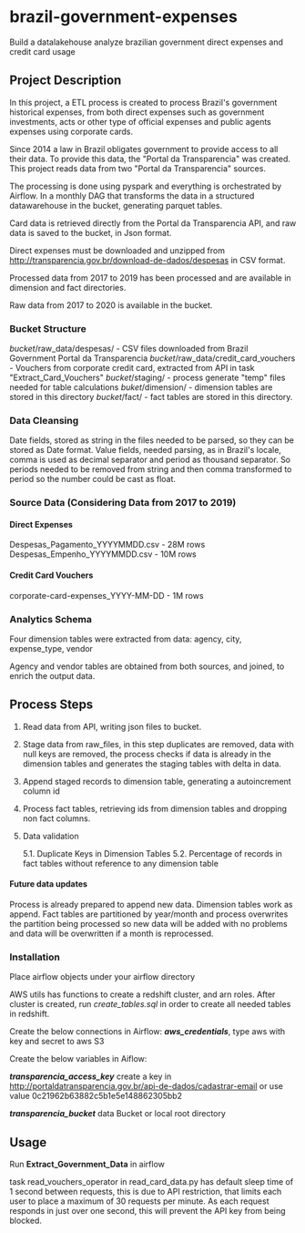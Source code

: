 # brazil-government-expenses
Build a datalakehouse analyze brazilian government direct expenses and credit card usage

## Project Description

In this project, a ETL process is created to process Brazil's government historical expenses, from both direct expenses
such as government investments, acts or other type of official expenses and public agents expenses using corporate cards.

Since 2014 a law in Brazil obligates government to provide access to all their data. To provide this data, the "Portal da Transparencia" was created.
This project reads data from two "Portal da Transparencia" sources.

The processing is done using pyspark and everything is orchestrated by Airflow. In a monthly DAG that transforms 
the data in a structured datawarehouse in the bucket, generating parquet tables.  

Card data is retrieved directly from the Portal da Transparencia API, and raw data is saved to the bucket, in Json format.

Direct expenses must be downloaded and unzipped from http://transparencia.gov.br/download-de-dados/despesas
in CSV format.   

Processed data from 2017 to 2019 has been processed and are available in dimension and fact directories.

Raw data from 2017 to 2020 is available in the bucket.

### Bucket Structure
*bucket*/raw_data/despesas/ - CSV files downloaded from Brazil Government Portal da Transparencia
*bucket*/raw_data/credit_card_vouchers - Vouchers from corporate credit card, extracted from API in task "Extract_Card_Vouchers"
*bucket*/staging/ - process generate "temp" files needed for table calculations
*buket*/dimension/ - dimension tables are stored in this directory
*bucket*/fact/ - fact tables are stored in this directory.

### Data Cleansing
Date fields, stored as string in the files needed to be parsed, so they can be stored as Date format.
Value fields, needed parsing, as in Brazil's locale, comma is used as decimal separator and period as thousand separator.
So periods needed to be removed from string and then comma transformed to period so the number could be cast as float.

### Source Data (Considering Data from 2017 to 2019)
#### Direct Expenses 
Despesas_Pagamento_YYYYMMDD.csv - 28M rows
Despesas_Empenho_YYYYMMDD.csv - 10M rows

#### Credit Card Vouchers
corporate-card-expenses_YYYY-MM-DD - 1M rows

### Analytics Schema
Four dimension tables were extracted from data:
agency, city, expense_type, vendor

Agency and vendor tables are obtained from both sources,
and joined, to enrich the output data. 

## Process Steps
1. Read data from API, writing json files to bucket.
    
2. Stage data from raw_files, in this step duplicates are removed, 
data with null keys are removed, the process checks if 
data is already in the dimension tables and generates the staging tables with delta in data.

3. Append staged records to dimension table, generating a autoincrement column id

4. Process fact tables, retrieving ids from dimension tables and dropping non fact columns.

5. Data validation

   5.1. Duplicate Keys in Dimension Tables
   5.2. Percentage of records in fact tables without reference to any dimension table
   
   
#### Future data updates
Process is already prepared to append new data.
Dimension tables work as append.
Fact tables are partitioned by year/month and process overwrites the partition being processed
so new data will be added with no problems and data will be overwritten if a month is reprocessed.


### Installation

Place airflow objects under your airflow directory

AWS utils has functions to create a redshift cluster, and arn roles.
After cluster is created, run *create_tables.sql* in order to create
all needed tables in redshift.

Create the below connections in Airflow:
**_aws_credentials_**, type aws with key and secret to aws S3

Create the below variables in Aiflow:

**_transparencia_access_key_** create a key in http://portaldatransparencia.gov.br/api-de-dados/cadastrar-email
or use value 0c21962b63882c5b1e5e148862305bb2

**_transparencia_bucket_** data Bucket or local root directory 


## Usage

Run **Extract_Government_Data** in airflow

task read_vouchers_operator in read_card_data.py has default sleep time of 1 second between
requests, this is due to API restriction, that limits each user to place a maximum of 30 requests
per minute. As each request responds in just over one second, this will prevent the API key from 
being blocked.